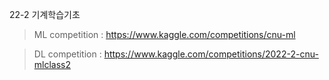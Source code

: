 22-2 기계학습기초 
> ML competition : https://www.kaggle.com/competitions/cnu-ml

> DL competition : https://www.kaggle.com/competitions/2022-2-cnu-mlclass2
